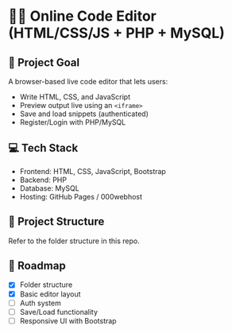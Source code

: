 # 🧑‍💻 Online Code Editor (HTML/CSS/JS + PHP + MySQL)

## 🚀 Project Goal
A browser-based live code editor that lets users:
- Write HTML, CSS, and JavaScript
- Preview output live using an `<iframe>`
- Save and load snippets (authenticated)
- Register/Login with PHP/MySQL

## 💻 Tech Stack
- Frontend: HTML, CSS, JavaScript, Bootstrap
- Backend: PHP
- Database: MySQL
- Hosting: GitHub Pages / 000webhost

## 📁 Project Structure
Refer to the folder structure in this repo.

## 📌 Roadmap
- [x] Folder structure
- [x] Basic editor layout
- [ ] Auth system
- [ ] Save/Load functionality
- [ ] Responsive UI with Bootstrap
